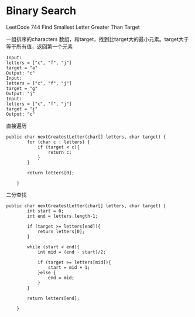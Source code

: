 # Binary Search

LeetCode 744 Find Smallest Letter Greater Than Target

一组排序的characters 数组，和target，找到比target大的最小元素。target大于等于所有值，返回第一个元素

```
Input:
letters = ["c", "f", "j"]
target = "a"
Output: "c"
Input:
letters = ["c", "f", "j"]
target = "g"
Output: "j"
Input:
letters = ["c", "f", "j"]
target = "j"
Output: "c"
```

直接遍历

```
public char nextGreatestLetter(char[] letters, char target) {
        for (char c : letters) {
            if (target < c){
                return c;
            }
        }

        return letters[0];

    }
```

二分查找

```
public char nextGreatestLetter(char[] letters, char target) {
        int start = 0;
        int end = letters.length-1;

        if (target >= letters[end]){
            return letters[0];
        }

        while (start < end){
            int mid = (end - start)/2;

            if (target >= letters[mid]){
                start = mid + 1;
            }else {
                end = mid;
            }
        }

        return letters[end];

    }
```









